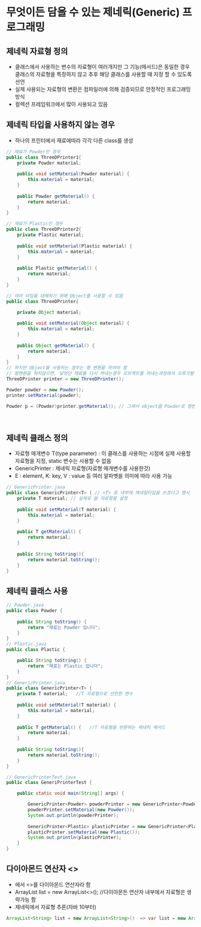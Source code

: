# 무엇이든 담을 수 있는 제네릭(Generic) 프로그래밍
## 제네릭 자료형 정의
- 클래스에서 사용하는 변수의 자료형이 여러개지만 그 기능(메서드)은 동일한 경우 클래스의 자료형을 특정하지 않고 추후 해당 클래스를 사용할 때 지정 할 수 있도록 선언
- 실제 사용되는 자료형의 변환은 컴파일러에 의해 검증되므로 안정적인 프로그래밍 방식
- 컬렉션 프레임워크에서 많이 사용되고 있음

## 제네릭 타입을 사용하지 않는 경우
- 하나의 프린터에서 재료에따라 각각 다른 class를 생성
```java
// 재료가 Powder인 경우
public class ThreeDPrinter1{
	private Powder material;
	
	public void setMaterial(Powder material) {
		this.material = material;
	}
	
	public Powder getMaterial() {
		return material;
	}
}

// 재료가 Plastic인 경우
public class ThreeDPrinter2{
	private Plastic material;
	
	public void setMaterial(Plastic material) {
		this.material = material;
	}
	
	public Plastic getMaterial() {
		return material;
	}
}
```
```java
// 여러 타입을 대체하기 위해 Object를 사용할 수 있음
public class ThreeDPrinter{

	private Object material;
	
	public void setMaterial(Object material) {
		this.material = material;
	}
	
	public Object getMaterial() {
		return material;
	}
}
// 하지만 Object를 사용하는 경우는 형 변환을 하여야 함
// 형변환을 하지않으면, 넣엇던 재료를 다시 꺼내는경우 오브젝트를 꺼내는과정에서 오류가발생
ThreeDPrinter printer = new ThreeDPrinter();

Powder powder = new Powder();
printer.setMaterial(powder);

Powder p = (Powder)printer.getMaterial(); // 그래서 object를 Powder로 형변환해서 꺼내야함
```

<br>

## 제네릭 클래스 정의
- 자료형 매개변수 T(type parameter) : 이 클래스를 사용하는 시점에 실제 사용할 자료형을 지정, static 변수는 사용할 수 없음
- GenericPrinter : 제네릭 자료형(자료형 매개변수를 사용한것)
- E : element, K: key, V : value 등 여러 알파벳을 의미에 따라 사용 가능
```java
// GenericPrinter.java
public class GenericPrinter<T> { // <T> 로 내부에 제네럴타입을 쓰겠다고 명시
	private T material; // 실제로 쓸 자료형을 설정
	
	public void setMaterial(T material) {
		this.material = material;
	}
	
	public T getMaterial() {
		return material;
	}
	
	public String toString(){
		return material.toString();
	}
}
```

## 제네릭 클래스 사용
```java
// Powder.java
public class Powder {
	
	public String toString() {
		return "재료는 Powder 입니다";
	}
}
// Plastic.java
public class Plastic {

	public String toString() {
		return "재료는 Plastic 입니다";
	}
}
// GenericPrinter.java
public class GenericPrinter<T> {
	private T material;   //T 자료형으로 선언한 변수
	
	public void setMaterial(T material) {
		this.material = material;
	}
	
	public T getMaterial() {   //T 자료형을 반환하는 제네릭 메서드
		return material;
	}
	
	public String toString(){
		return material.toString();
	}
}
```

```java
// GenericPrinterTest.java
public class GeneriPrinterTest {

	public static void main(String[] args) {

		GenericPrinter<Powder> powderPrinter = new GenericPrinter<Powder>();
		powderPrinter.setMaterial(new Powder());
		System.out.println(powderPrinter);
		
		GenericPrinter<Plastic> plasticPrinter = new GenericPrinter<Plastic>();
		plasticPrinter.setMaterial(new Plastic());
		System.out.println(plasticPrinter);	
	}
}
```

## 다이아몬드 연산자 <>
- <T>에서 <>를 다이아몬드 연산자라 함
- ArrayList<String> list = new ArrayList<>();  //다이아몬든 연산자 내부에서 자료형은 생략가능 함
- 제네릭에서 자료형 추론(자바 10부터)
```java
ArrayList<String> list = new ArrayList<String>()  => var list = new ArrayList<String>();
```